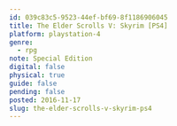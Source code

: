 ```yaml
---
id: 039c83c5-9523-44ef-bf69-8f1186906045
title: The Elder Scrolls V: Skyrim [PS4]
platform: playstation-4
genre:
  - rpg
note: Special Edition
digital: false
physical: true
guide: false
pending: false
posted: 2016-11-17
slug: the-elder-scrolls-v-skyrim-ps4
---
```

